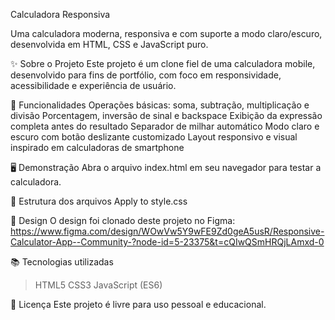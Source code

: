 Calculadora Responsiva

Uma calculadora moderna, responsiva e com suporte a modo claro/escuro, desenvolvida em HTML, CSS e JavaScript puro.

✨ Sobre o Projeto
Este projeto é um clone fiel de uma calculadora mobile, desenvolvido para fins de portfólio, com foco em responsividade, acessibilidade e experiência de usuário.

🚀 Funcionalidades
Operações básicas: soma, subtração, multiplicação e divisão
Porcentagem, inversão de sinal e backspace
Exibição da expressão completa antes do resultado
Separador de milhar automático
Modo claro e escuro com botão deslizante customizado
Layout responsivo e visual inspirado em calculadoras de smartphone

🖥️ Demonstração
Abra o arquivo index.html em seu navegador para testar a calculadora.

📁 Estrutura dos arquivos
Apply to style.css

🎨 Design
O design foi clonado deste projeto no Figma:
https://www.figma.com/design/WOwVw5Y9wFE9Zd0geA5usR/Responsive-Calculator-App--Community-?node-id=5-23375&t=cQIwQSmHRQjLAmxd-0

📚 Tecnologias utilizadas
> HTML5
> CSS3
> JavaScript (ES6)

📄 Licença
Este projeto é livre para uso pessoal e educacional.
